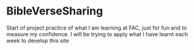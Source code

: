 # BibleVerseSharing
Start of project practice of what I am learning at FAC, just for fun and to measure my confidence.
I will be trying to apply what I have learnt each week to develop this site
